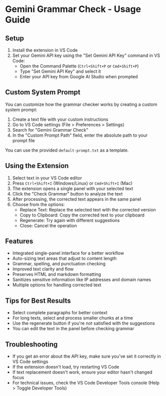 # Gemini Grammar Check - Usage Guide

## Setup

1. Install the extension in VS Code
2. Set your Gemini API key using the "Set Gemini API Key" command in VS Code:
   - Open the Command Palette (`Ctrl+Shift+P` or `Cmd+Shift+P`)
   - Type "Set Gemini API Key" and select it
   - Enter your API key from Google AI Studio when prompted

## Custom System Prompt

You can customize how the grammar checker works by creating a custom system prompt:

1. Create a text file with your custom instructions
2. Go to VS Code settings (File > Preferences > Settings)
3. Search for "Gemini Grammar Check"
4. In the "Custom Prompt Path" field, enter the absolute path to your prompt file

You can use the provided `default-prompt.txt` as a template.

## Using the Extension

1. Select text in your VS Code editor
2. Press `Ctrl+Shift+I` (Windows/Linux) or `Cmd+Shift+I` (Mac)
3. The extension opens a single panel with your selected text
4. Click the "Check Grammar" button to analyze the text
5. After processing, the corrected text appears in the same panel
6. Choose from the options:
   - Replace Text: Replace the selected text with the corrected version
   - Copy to Clipboard: Copy the corrected text to your clipboard
   - Regenerate: Try again with different suggestions
   - Close: Cancel the operation

## Features

- Integrated single-panel interface for a better workflow
- Auto-sizing text areas that adjust to content length
- Grammar, spelling, and punctuation checking
- Improved text clarity and flow
- Preserves HTML and markdown formatting
- Sanitizes sensitive information like IP addresses and domain names
- Multiple options for handling corrected text

## Tips for Best Results

- Select complete paragraphs for better context
- For long texts, select and process smaller chunks at a time
- Use the regenerate button if you're not satisfied with the suggestions
- You can edit the text in the panel before checking grammar

## Troubleshooting

- If you get an error about the API key, make sure you've set it correctly in VS Code settings
- If the extension doesn't load, try restarting VS Code
- If text replacement doesn't work, ensure your editor hasn't changed focus
- For technical issues, check the VS Code Developer Tools console (Help > Toggle Developer Tools)